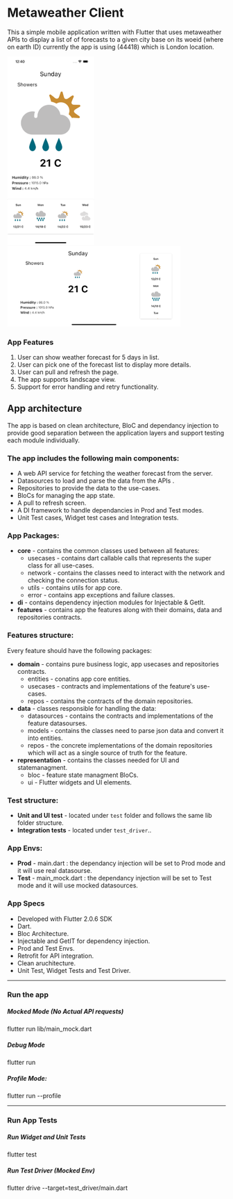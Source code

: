 # Metaweather Client
This a simple mobile application written with Flutter that uses metaweather APIs to display a list of of forecasts to a given city base on its woeid (where on earth ID) currently the app is using (44418) which is London location.
 
 

   <img src="screenshots/screen2.png" width="200">   

<img src="screenshots/screen1.png" width="400">

### App Features 
 
1.   User can show weather forecast for 5 days in list.
2.   User can pick one of the forecast list to display more details.
3.   User can pull and refresh the page.
4.   The app supports landscape view.
5.   Support for error handling and retry functionality.

## App architecture
The app is based on clean architecture, BloC and dependancy injection to provide good separation between the application layers and support testing each module individually.

### The app includes the following main components:

* A web API service for fetching the weather forecast from the server.
* Datasources to load and parse the data from the APIs . 
* Repositories to provide the data to the use-cases. 
* BloCs for managing the app state.
* A pull to refresh screen.
* A DI framework to handle dependancies in Prod and Test modes.
* Unit Test cases, Widget test cases and Integration tests.

### App Packages:
* **core** - contains the common classes used between all features: 
  * usecases - contains dart callable calls that represents the super class for all use-cases.
  * network - contains the classes need to interact with the network and checking the connection status.
  * utils - contains utils for app core.
  * error - contains app exceptions and failure classes.
* **di** - contains dependency injection modules for Injectable & GetIt.
* **features** - contains app the features along with their domains, data and repositories contracts. 


### Features structure:
Every feature should have the following packages:
* **domain** - contains pure business logic, app usecases and repositories contracts.
  * entities - conatins app core entities.
  * usecases - contracts and implementations of the feature's use-cases.
  * repos - contains the contracts of the domain repositories. 
* **data** - classes responsible for handling the data: 
  * datasources - contains the contracts and implementations of the feature datasourses.
  * models - contains the classes need to parse json data and convert it into entities.
  * repos - the concrete implementations of the domain repositories which will act as a single source of truth for the feature. 
* **representation** - contains the classes needed for UI and statemanagment.
  * bloc - feature state managment BloCs.
  * ui - Flutter widgets and UI elements.


### Test structure:
* **Unit and UI test** - located under `test` folder and follows the same lib folder structure.
* **Integration tests** - located under `test_driver`..
### App Envs:
* **Prod** - main.dart : the dependancy injection will be set to Prod mode and it will use real datasourse.
* **Test** - main_mock.dart : the dependancy injection will be set to Test mode and it will use mocked datasources.


### App Specs
* Developed with Flutter 2.0.6 SDK
* Dart. 
* Bloc Architecture.
* Injectable and GetIT for dependency injection.
* Prod and Test Envs.
* Retrofit for API integration.
* Clean aruchitecture. 
* Unit Test, Widget Tests and Test Driver.
------ 

### Run the app

#####  Mocked Mode (No Actual API requests)
flutter run lib/main_mock.dart 
#####  Debug Mode
flutter run 
#####  Profile Mode:
flutter run --profile

------ 

### Run App Tests
#####  Run Widget and Unit Tests
flutter test
#####  Run Test Driver (Mocked Env) 
flutter drive --target=test_driver/main.dart
